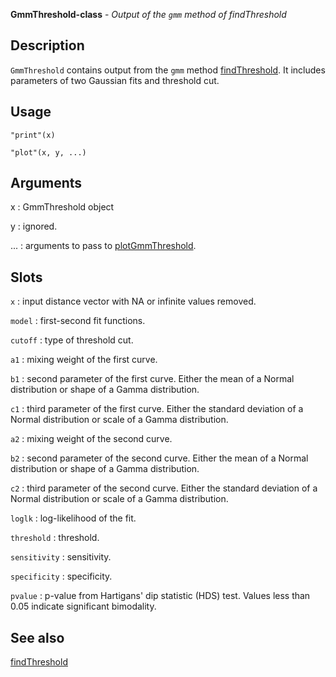 **GmmThreshold-class** - *Output of the `gmm` method of findThreshold*

Description
--------------------

`GmmThreshold` contains output from the `gmm` method [findThreshold](findThreshold.md). 
It includes parameters of two Gaussian fits and threshold cut.


Usage
--------------------
```
"print"(x)
```
```
"plot"(x, y, ...)
```

Arguments
-------------------

x
:   GmmThreshold object

y
:   ignored.

...
:   arguments to pass to [plotGmmThreshold](plotGmmThreshold.md).




Slots
-------------------



`x`
:   input distance vector with NA or infinite values removed.

`model`
:   first-second fit functions.

`cutoff`
:   type of threshold cut.

`a1`
:   mixing weight of the first curve.

`b1`
:   second parameter of the first curve. Either the mean of a Normal 
distribution or shape of a Gamma distribution.

`c1`
:   third parameter of the first curve. Either the standard deviation of a 
Normal distribution or scale of a Gamma distribution.

`a2`
:   mixing weight of the second curve.

`b2`
:   second parameter of the second curve. Either the mean of a Normal 
distribution or shape of a Gamma distribution.

`c2`
:   third parameter of the second curve. Either the standard deviation 
of a Normal distribution or scale of a Gamma distribution.

`loglk`
:   log-likelihood of the fit.

`threshold`
:   threshold.

`sensitivity`
:   sensitivity.

`specificity`
:   specificity.

`pvalue`
:   p-value from Hartigans' dip statistic (HDS) test. 
Values less than 0.05 indicate significant bimodality.




See also
-------------------

[findThreshold](findThreshold.md)



